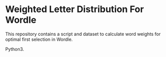 # Weighted Letter Distribution For Wordle

This repository contains a script and dataset to calculate word weights for optimal first selection in Wordle.  

Python3.  
